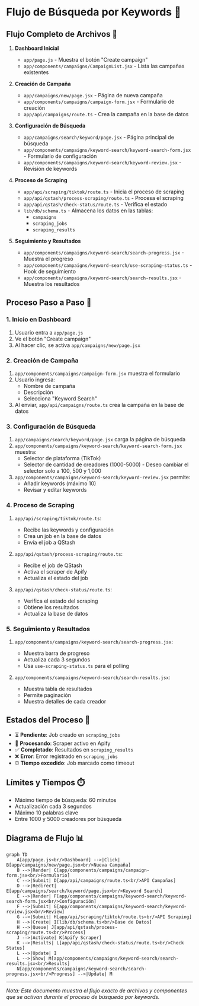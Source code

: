 # Flujo de Búsqueda por Keywords 🎯

## Flujo Completo de Archivos 📁

1. **Dashboard Inicial**
   - `app/page.js` - Muestra el botón "Create campaign"
   - `app/components/campaigns/CampaignList.jsx` - Lista las campañas existentes

2. **Creación de Campaña**
   - `app/campaigns/new/page.jsx` - Página de nueva campaña
   - `app/components/campaigns/campaign-form.jsx` - Formulario de creación
   - `app/api/campaigns/route.ts` - Crea la campaña en la base de datos

3. **Configuración de Búsqueda**
   - `app/campaigns/search/keyword/page.jsx` - Página principal de búsqueda
   - `app/components/campaigns/keyword-search/keyword-search-form.jsx` - Formulario de configuración
   - `app/components/campaigns/keyword-search/keyword-review.jsx` - Revisión de keywords

4. **Proceso de Scraping**
   - `app/api/scraping/tiktok/route.ts` - Inicia el proceso de scraping
   - `app/api/qstash/process-scraping/route.ts` - Procesa el scraping
   - `app/api/qstash/check-status/route.ts` - Verifica el estado
   - `lib/db/schema.ts` - Almacena los datos en las tablas:
     - `campaigns`
     - `scraping_jobs`
     - `scraping_results`

5. **Seguimiento y Resultados**
   - `app/components/campaigns/keyword-search/search-progress.jsx` - Muestra el progreso
   - `app/components/campaigns/keyword-search/use-scraping-status.ts` - Hook de seguimiento
   - `app/components/campaigns/keyword-search/search-results.jsx` - Muestra los resultados

## Proceso Paso a Paso 🔄

### 1. Inicio en Dashboard
1. Usuario entra a `app/page.js`
2. Ve el botón "Create campaign"
3. Al hacer clic, se activa `app/campaigns/new/page.jsx`

### 2. Creación de Campaña
1. `app/components/campaigns/campaign-form.jsx` muestra el formulario
2. Usuario ingresa:
   - Nombre de campaña
   - Descripción
   - Selecciona "Keyword Search"
3. Al enviar, `app/api/campaigns/route.ts` crea la campaña en la base de datos

### 3. Configuración de Búsqueda
1. `app/campaigns/search/keyword/page.jsx` carga la página de búsqueda
2. `app/components/campaigns/keyword-search/keyword-search-form.jsx` muestra:
   - Selector de plataforma (TikTok)
   - Selector de cantidad de creadores (1000-5000) - Deseo cambiar el selector solo a 100, 500 y 1,000
3. `app/components/campaigns/keyword-search/keyword-review.jsx` permite:
   - Añadir keywords (máximo 10)
   - Revisar y editar keywords

### 4. Proceso de Scraping
1. `app/api/scraping/tiktok/route.ts`:
   - Recibe las keywords y configuración
   - Crea un job en la base de datos
   - Envía el job a QStash

2. `app/api/qstash/process-scraping/route.ts`:
   - Recibe el job de QStash
   - Activa el scraper de Apify
   - Actualiza el estado del job

3. `app/api/qstash/check-status/route.ts`:
   - Verifica el estado del scraping
   - Obtiene los resultados
   - Actualiza la base de datos

### 5. Seguimiento y Resultados
1. `app/components/campaigns/keyword-search/search-progress.jsx`:
   - Muestra barra de progreso
   - Actualiza cada 3 segundos
   - Usa `use-scraping-status.ts` para el polling

2. `app/components/campaigns/keyword-search/search-results.jsx`:
   - Muestra tabla de resultados
   - Permite paginación
   - Muestra detalles de cada creador

## Estados del Proceso 🔄

- ⏳ **Pendiente**: Job creado en `scraping_jobs`
- 🔄 **Procesando**: Scraper activo en Apify
- ✅ **Completado**: Resultados en `scraping_results`
- ❌ **Error**: Error registrado en `scraping_jobs`
- ⏰ **Tiempo excedido**: Job marcado como timeout

## Límites y Tiempos ⏱️

- Máximo tiempo de búsqueda: 60 minutos
- Actualización cada 3 segundos
- Máximo 10 palabras clave
- Entre 1000 y 5000 creadores por búsqueda

## Diagrama de Flujo 📊

```mermaid
graph TD
    A[app/page.js<br/>Dashboard] -->|Click| B[app/campaigns/new/page.jsx<br/>Nueva Campaña]
    B -->|Render| C[app/components/campaigns/campaign-form.jsx<br/>Formulario]
    C -->|Submit| D[app/api/campaigns/route.ts<br/>API Campañas]
    D -->|Redirect| E[app/campaigns/search/keyword/page.jsx<br/>Keyword Search]
    E -->|Render| F[app/components/campaigns/keyword-search/keyword-search-form.jsx<br/>Configuración]
    F -->|Submit| G[app/components/campaigns/keyword-search/keyword-review.jsx<br/>Review]
    G -->|Submit| H[app/api/scraping/tiktok/route.ts<br/>API Scraping]
    H -->|Create| I[lib/db/schema.ts<br/>Base de Datos]
    H -->|Queue| J[app/api/qstash/process-scraping/route.ts<br/>Process]
    J -->|Activate| K[Apify Scraper]
    K -->|Results| L[app/api/qstash/check-status/route.ts<br/>Check Status]
    L -->|Update| I
    L -->|Show| M[app/components/campaigns/keyword-search/search-results.jsx<br/>Results]
    N[app/components/campaigns/keyword-search/search-progress.jsx<br/>Progress] -->|Update| M
```

---

*Nota: Este documento muestra el flujo exacto de archivos y componentes que se activan durante el proceso de búsqueda por keywords.*
